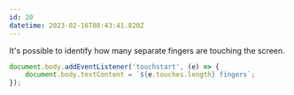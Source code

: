 ```yaml
---
id: 20
datetime: 2023-02-16T08:43:41.820Z
---
```


It's possible to identify how many separate fingers are touching the screen.

```js
document.body.addEventListener('touchstart', (e) => {
	document.body.textContent = `${e.touches.length} fingers`;
});
```
